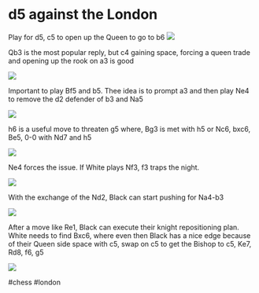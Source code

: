 # d5 against the London
Play for d5, c5 to open up the Queen to go to b6
![](d5%20against%20the%20London/8D8369B8-D3A5-4326-9FA3-4F00FFAC193E.png)

Qb3 is the most popular reply, but c4 gaining space, forcing a queen trade and opening up the rook on a3 is good

![](d5%20against%20the%20London/684400C5-BB74-4D44-89B1-04AA2E241AC3.png)

Important to play Bf5 and b5. Thee idea is to prompt a3 and then play Ne4 to remove the d2 defender of b3 and Na5

![](d5%20against%20the%20London/Screen%20Shot%202019-05-17%20at%207.14.59%20PM.png)

h6 is a useful move to threaten g5 where, Bg3 is met with h5 or Nc6, bxc6, Be5, 0-0 with Nd7 and h5

![](d5%20against%20the%20London/529816B6-DD99-4B81-901E-4BD1D7C0DBA1.png)

Ne4 forces the issue. If White plays Nf3, f3 traps the night.

![](d5%20against%20the%20London/A4CFDE55-F0BC-4DE7-BD95-BC264368D448.png)

With the exchange of the Nd2, Black can start pushing for Na4-b3

![](d5%20against%20the%20London/77C234A4-EDB5-4881-9F22-2165F3D8A28F.png)

After a move like Re1, Black can execute their knight repositioning plan. White needs to find Bxc6, where even then Black has a nice edge because of their Queen side space with c5, swap on c5 to get the Bishop to c5, Ke7, Rd8, f6, g5

![](d5%20against%20the%20London/8A3B6848-05BB-428F-82AB-C73EB8432E07.png)


#chess #london